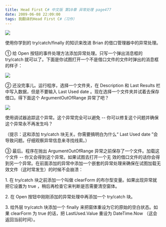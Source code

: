 ```yaml
---
title: Head First C# 中文版 第10章 异常处理 page477
date: 2009-06-08 22:09:00
tags: 我翻译的Head First C#（习作）
---
```

![](https://p-blog.csdn.net/images/p_blog_csdn_net/cuipengfei1/EntryImages/20090608/2009-06-08_21-39-33.jpg)

使用你学到的  try/catch/finally  的知识来改进  Brian  的借口管理器中的异常处理。

  

①  给  Open  按钮的事件处理方法添加异常处理。只写一个弹出消息框的  try/catch
就可以了。下面是你试图打开一个不是借口文件的文件时弹出的消息框的样子：

  

![](https://p-blog.csdn.net/images/p_blog_csdn_net/cuipengfei1/EntryImages/20090608/2009-06-08_21-44-09.jpg)

②  还没完事儿。运行程序，选择一个文件夹，在  Description  和  Last Results  栏中写入数据，但是不要输入  Last
Used date  。现在选择一个文件夹并试着去保存借口。得下面这个  ArgumentOutOfRange  异常了吧？

  

![](https://p-blog.csdn.net/images/p_blog_csdn_net/cuipengfei1/EntryImages/20090608/2009-06-08_21-54-27.jpg)

使用调试器追踪这个异常。这个异常完全可以避免  \--  你可以修复这个问题并确保这个异常永不再发生吗？

（提示：这和添加  try/catch  块无关。你需要搞明白为什么“  Last Used date  ”会导致问题。仔细观察异常信息来寻找线索。）

  

③  最后。程序在抛出  ArgumentOutOfRange  异常之前保存了一个文件。加载这个文件  \--  你又会得到这个异常。如果试图去打开一个无
效的借口文件的话你会得到另一个异常。在前面添加的异常中添加一个嵌套的异常处理来确保在试图加载无效文件（这时常发生）的时候不会崩溃：

  

1\.  在  try/catch  块之前添加一个叫做  clearForm  的布尔型变量。如果出现异常就把它设置为  true
，稍后再检查它来判断是否需要清空窗体。

  

2\.  在  Open  按钮中刚刚添加的异常处理中再添加一个  try/catch  块。

  

3\.  给外层  try/catch  块添加一个  finally  来把窗体重设为它的原始的空白状态。如果  clearForm  为  true
的话，把  LastUsed.Value  重设为  DateTime.Now  （这会返回当前时间）。



